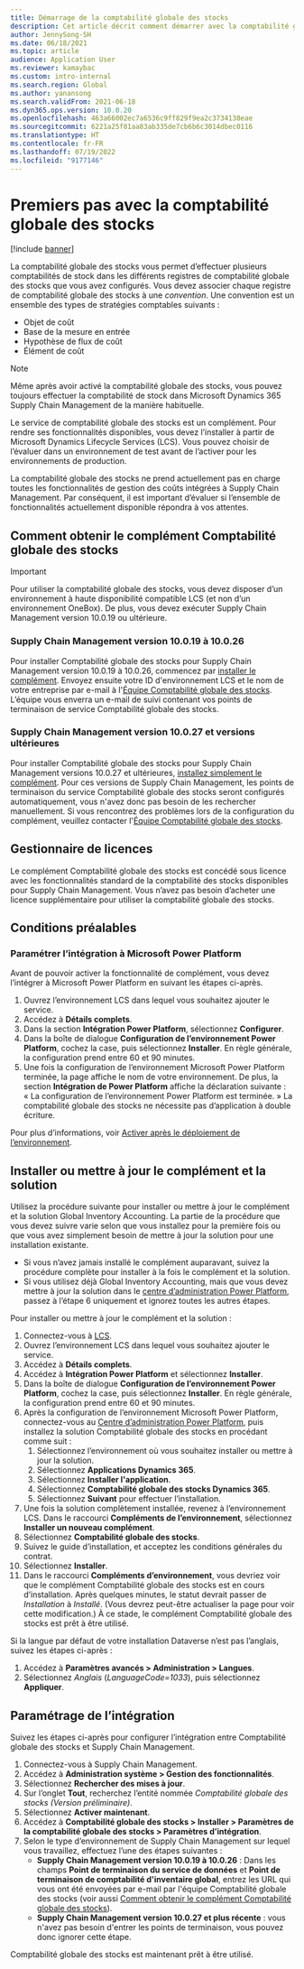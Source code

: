 ```yaml
---
title: Démarrage de la comptabilité globale des stocks
description: Cet article décrit comment démarrer avec la comptabilité globale des stocks.
author: JennySong-SH
ms.date: 06/18/2021
ms.topic: article
audience: Application User
ms.reviewer: kamaybac
ms.custom: intro-internal
ms.search.region: Global
ms.author: yanansong
ms.search.validFrom: 2021-06-18
ms.dyn365.ops.version: 10.0.20
ms.openlocfilehash: 463a66002ec7a6536c9ff829f9ea2c3734138eae
ms.sourcegitcommit: 6221a25f81aa83ab335de7cb6b6c3014dbec0116
ms.translationtype: HT
ms.contentlocale: fr-FR
ms.lasthandoff: 07/19/2022
ms.locfileid: "9177146"
---
```

# <a name="get-started-with-global-inventory-accounting"></a>Premiers pas avec la comptabilité globale des stocks

[!include [banner](../includes/banner.md)]

La comptabilité globale des stocks vous permet d’effectuer plusieurs comptabilités de stock dans les différents registres de comptabilité globale des stocks que vous avez configurés. Vous devez associer chaque registre de comptabilité globale des stocks à une *convention*. Une convention est un ensemble des types de stratégies comptables suivants :

- Objet de coût
- Base de la mesure en entrée
- Hypothèse de flux de coût
- Élément de coût

> [!NOTE]
> Même après avoir activé la comptabilité globale des stocks, vous pouvez toujours effectuer la comptabilité de stock dans Microsoft Dynamics 365 Supply Chain Management de la manière habituelle.

Le service de comptabilité globale des stocks est un complément. Pour rendre ses fonctionnalités disponibles, vous devez l’installer à partir de Microsoft Dynamics Lifecycle Services (LCS). Vous pouvez choisir de l’évaluer dans un environnement de test avant de l’activer pour les environnements de production.

La comptabilité globale des stocks ne prend actuellement pas en charge toutes les fonctionnalités de gestion des coûts intégrées à Supply Chain Management. Par conséquent, il est important d’évaluer si l’ensemble de fonctionnalités actuellement disponible répondra à vos attentes.

## <a name="how-to-get-the-global-inventory-accounting-add-in"></a><a name="sign-up"></a>Comment obtenir le complément Comptabilité globale des stocks

> [!IMPORTANT]
> Pour utiliser la comptabilité globale des stocks, vous devez disposer d’un environnement à haute disponibilité compatible LCS (et non d’un environnement OneBox). De plus, vous devez exécuter Supply Chain Management version 10.0.19 ou ultérieure.

### <a name="supply-chain-management-version-10019-to-10026"></a>Supply Chain Management version 10.0.19 à 10.0.26

Pour installer Comptabilité globale des stocks pour Supply Chain Management version 10.0.19 à 10.0.26, commencez par [installer le complément](#install). Envoyez ensuite votre ID d'environnement LCS et le nom de votre entreprise par e-mail à l'[Équipe Comptabilité globale des stocks](mailto:GlobalInvAccount@microsoft.com). L’équipe vous enverra un e-mail de suivi contenant vos points de terminaison de service Comptabilité globale des stocks.

### <a name="supply-chain-management-version-10027-and-later"></a>Supply Chain Management version 10.0.27 et versions ultérieures

Pour installer Comptabilité globale des stocks pour Supply Chain Management versions 10.0.27 et ultérieures, [installez simplement le complément](#install). Pour ces versions de Supply Chain Management, les points de terminaison du service Comptabilité globale des stocks seront configurés automatiquement, vous n'avez donc pas besoin de les rechercher manuellement. Si vous rencontrez des problèmes lors de la configuration du complément, veuillez contacter l'[Équipe Comptabilité globale des stocks](mailto:GlobalInvAccount@microsoft.com).

## <a name="licensing"></a>Gestionnaire de licences

Le complément Comptabilité globale des stocks est concédé sous licence avec les fonctionnalités standard de la comptabilité des stocks disponibles pour Supply Chain Management. Vous n’avez pas besoin d’acheter une licence supplémentaire pour utiliser la comptabilité globale des stocks.

## <a name="prerequisites"></a>Conditions préalables

### <a name="set-up-microsoft-power-platform-integration"></a>Paramétrer l’intégration à Microsoft Power Platform

Avant de pouvoir activer la fonctionnalité de complément, vous devez l’intégrer à Microsoft Power Platform en suivant les étapes ci-après.

1. Ouvrez l’environnement LCS dans lequel vous souhaitez ajouter le service.
1. Accédez à **Détails complets**.
1. Dans la section **Intégration Power Platform**, sélectionnez **Configurer**.
1. Dans la boîte de dialogue **Configuration de l’environnement Power Platform**, cochez la case, puis sélectionnez **Installer**. En règle générale, la configuration prend entre 60 et 90 minutes.
1. Une fois la configuration de l’environnement Microsoft Power Platform terminée, la page affiche le nom de votre environnement. De plus, la section **Intégration de Power Platform** affiche la déclaration suivante : « La configuration de l’environnement Power Platform est terminée. » La comptabilité globale des stocks ne nécessite pas d’application à double écriture.

Pour plus d’informations, voir [Activer après le déploiement de l’environnement](../../fin-ops-core/dev-itpro/power-platform/enable-power-platform-integration.md#enable-after-deploy).

## <a name="install-or-update-the-add-in-and-solution"></a><a name="install"></a>Installer ou mettre à jour le complément et la solution

Utilisez la procédure suivante pour installer ou mettre à jour le complément et la solution Global Inventory Accounting. La partie de la procédure que vous devez suivre varie selon que vous installez pour la première fois ou que vous avez simplement besoin de mettre à jour la solution pour une installation existante.

- Si vous n’avez jamais installé le complément auparavant, suivez la procédure complète pour installer à la fois le complément et la solution.
- Si vous utilisez déjà Global Inventory Accounting, mais que vous devez mettre à jour la solution dans le [centre d’administration Power Platform](https://admin.powerplatform.microsoft.com), passez à l’étape 6 uniquement et ignorez toutes les autres étapes.

Pour installer ou mettre à jour le complément et la solution :

1. Connectez-vous à [LCS](https://lcs.dynamics.com/Logon/Index).
1. Ouvrez l’environnement LCS dans lequel vous souhaitez ajouter le service.
1. Accédez à **Détails complets**.
1. Accédez à **Intégration Power Platform** et sélectionnez **Installer**.
1. Dans la boîte de dialogue **Configuration de l’environnement Power Platform**, cochez la case, puis sélectionnez **Installer**. En règle générale, la configuration prend entre 60 et 90 minutes.
1. Après la configuration de l’environnement Microsoft Power Platform, connectez-vous au [Centre d’administration Power Platform](https://admin.powerplatform.microsoft.com), puis installez la solution Comptabilité globale des stocks en procédant comme suit :
   1. Sélectionnez l’environnement où vous souhaitez installer ou mettre à jour la solution.
   1. Sélectionnez **Applications Dynamics 365**.
   1. Sélectionnez **Installer l'application**.
   1. Sélectionnez **Comptabilité globale des stocks Dynamics 365**.
   1. Sélectionnez **Suivant** pour effectuer l’installation.
1. Une fois la solution complètement installée, revenez à l’environnement LCS. Dans le raccourci **Compléments de l’environnement**, sélectionnez **Installer un nouveau complément**.
1. Sélectionnez **Comptabilité globale des stocks**.
1. Suivez le guide d’installation, et acceptez les conditions générales du contrat.
1. Sélectionnez **Installer**.
1. Dans le raccourci **Compléments d’environnement**, vous devriez voir que le complément Comptabilité globale des stocks est en cours d’installation. Après quelques minutes, le statut devrait passer de *Installation* à *Installé*. (Vous devrez peut-être actualiser la page pour voir cette modification.) À ce stade, le complément Comptabilité globale des stocks est prêt à être utilisé.

Si la langue par défaut de votre installation Dataverse n’est pas l’anglais, suivez les étapes ci-après :

1. Accédez à **Paramètres avancés \> Administration \> Langues**.
1. Sélectionnez *Anglais* (*LanguageCode=1033*), puis sélectionnez **Appliquer**.

## <a name="set-up-the-integration"></a>Paramétrage de l’intégration

Suivez les étapes ci-après pour configurer l’intégration entre Comptabilité globale des stocks et Supply Chain Management.

1. Connectez-vous à Supply Chain Management.
1. Accédez à **Administration système \> Gestion des fonctionnalités**.
1. Sélectionnez **Rechercher des mises à jour**.
1. Sur l’onglet **Tout**, recherchez l’entité nommée *Comptabilité globale des stocks (Version préliminaire)*.
1. Sélectionnez **Activer maintenant**.
1. Accédez à **Comptabilité globale des stocks \> Installer \> Paramètres de la comptabilité globale des stocks \> Paramètres d’intégration**.
1. Selon le type d’environnement de Supply Chain Management sur lequel vous travaillez, effectuez l’une des étapes suivantes :
    - **Supply Chain Management version 10.0.19 à 10.0.26** : Dans les champs **Point de terminaison du service de données** et **Point de terminaison de comptabilité d'inventaire global**, entrez les URL qui vous ont été envoyées par e-mail par l'équipe Comptabilité globale des stocks (voir aussi [Comment obtenir le complément Comptabilité globale des stocks](#sign-up)).
    - **Supply Chain Management version 10.0.27 et plus récente** : vous n'avez pas besoin d'entrer les points de terminaison, vous pouvez donc ignorer cette étape.

Comptabilité globale des stocks est maintenant prêt à être utilisé.
